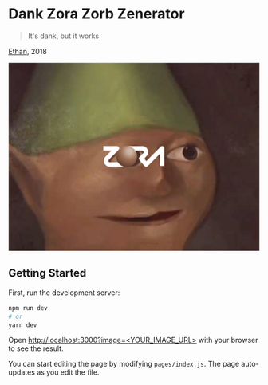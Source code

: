 # Dank Zora Zorb Zenerator

> It's dank, but it works

[Ethan](https://twitter.com/ethandaya), 2018

![](./dank.png)

## Getting Started

First, run the development server:

```bash
npm run dev
# or
yarn dev
```

Open [http://localhost:3000?image=<YOUR_IMAGE_URL>](http://localhost:3000?image=https://dspncdn.com/a1/media/originals/cb/b8/43/cbb84388467ef945d557616b5719b81c.jpg) with your browser to see the result.

You can start editing the page by modifying `pages/index.js`. The page auto-updates as you edit the file.

